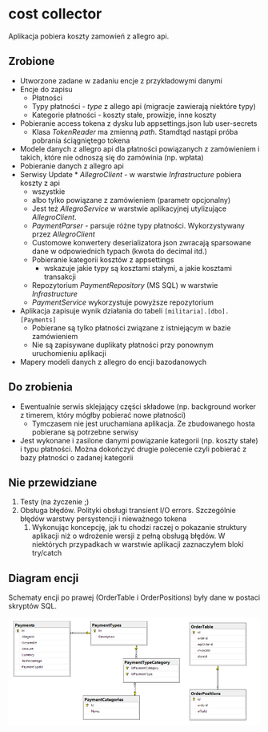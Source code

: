 # cost collector

Aplikacja pobiera koszty zamowień z allegro api.

## Zrobione

* Utworzone zadane w zadaniu encje z przykładowymi danymi
* Encje do zapisu
  * Płatności
  * Typy płatności - *type* z allego api (migracje zawierają niektóre typy)
  * Kategorie płatności - koszty stałe, prowizje, inne koszty
* Pobieranie access tokena z dysku lub appsettings.json lub user-secrets
  * Klasa *TokenReader* ma zmienną *path*. Stamdtąd nastąpi próba pobrania ściągniętego tokena
* Modele danych z allegro api dla płatności powiązanych z zamówieniem i takich, które nie odnoszą się do zamówinia (np. wpłata)
* Pobieranie danych z allegro api
* Serwisy
Update   * *AllegroClient* - w warstwie *Infrastructure*  pobiera koszty z api
    * wszystkie
    * albo tylko powiązane z zamówieniem (parametr opcjonalny)
  * Jest też *AllegroService* w warstwie aplikacyjnej utylizujące *AllegroClient*.  
  * *PaymentParser* - parsuje różne typy płatności. Wykorzystywany przez *AllegroClient*
  * Customowe konwertery deserializatora json zwracają sparsowane dane w odpowiednich typach (kwota do decimal itd.)
  * Pobieranie kategorii kosztów z appsettings
    * wskazuje jakie typy są kosztami stałymi, a jakie kosztami transakcji
  * Repozytorium *PaymentRepository* (MS SQL) w warstwie *Infrastructure*
  * *PaymentService* wykorzystuje powyższe repozytorium
* Aplikacja zapisuje wynik działania do tabeli `[militaria].[dbo].[Payments]`
  * Pobierane są tylko płatności związane z istniejącym w bazie zamówieniem 
  * Nie są zapisywane duplikaty płatności przy ponownym uruchomieniu aplikacji
* Mapery modeli danych z allegro do encji bazodanowych

## Do zrobienia

* Ewentualnie serwis sklejający części składowe (np. background worker z timerem, który mógłby pobierać nowe płatności)
  * Tymczasem nie jest uruchamiana aplikacja. Ze zbudowanego hosta pobierane są potrzebne serwisy
* Jest wykonane i zasilone danymi powiązanie kategorii (np. koszty stałe) i typu płatności. Można dokończyć drugie polecenie czyli pobierać z bazy płatności o zadanej kategorii

## Nie przewidziane
1. Testy (na życzenie ;)
2. Obsługa błędów. Polityki obsługi transient I/O errors. Szczególnie błędów warstwy persystencji i nieważnego tokena
   1. Wykonując koncepcję, jak tu chodzi raczej o pokazanie struktury aplikacji niż o wdrożenie wersji z pełną obsługą błędów. W niektórych przypadkach w warstwie aplikacji zaznaczyłem bloki try/catch 

## Diagram encji

Schematy encji po prawej (OrderTable i OrderPositions) były dane w postaci skryptów SQL.

![Diagram encji](./DbDiagram.png)